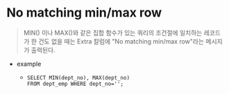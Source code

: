 # No matching min/max row

> MIN() 이나 MAX()와 같은 집합 함수가 있는 쿼리의 조건절에 일치하는 레코드가 한 건도 없을 때는 Extra 칼럼에 "No matching min/max row"라는 메시지가 출력된다.

- example

  - ```mysql
    SELECT MIN(dept_no), MAX(dept_no)
    FROM dept_emp WHERE dept_no='';
    ```

    